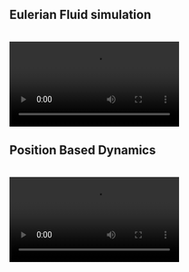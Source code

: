 
<h2>Eulerian Fluid simulation</h2>
<br>
<video src="Recordings/Eulerian%20Fluid%20Sim.mp4" controls title="Eulerian Fluid simulation"></video>

<h2>Position Based Dynamics</h2>
<br>
<video src="Recordings/Pdb_Chain_Node_Collision.mp4" controls title="PDB Node chain"></video>